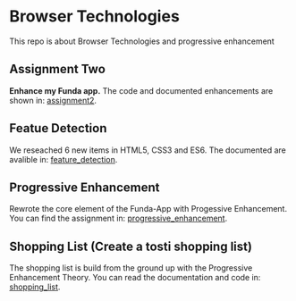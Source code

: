 # Browser Technologies
This repo is about Browser Technologies and progressive enhancement

## Assignment Two
**Enhance my Funda app.**
The code and documented enhancements are shown in: [assignment2](https://github.com/MartijnNieuwenhuizen/Browser_Technologies/tree/master/assignment2).

## Featue Detection
We reseached 6 new items in HTML5, CSS3 and ES6. The documented are avalible in: [feature_detection](https://github.com/MartijnNieuwenhuizen/Browser_Technologies/tree/master/feature_detection).

## Progressive Enhancement
Rewrote the core element of the Funda-App with Progessive Enhancement. You can find the assignment in: [progressive_enhancement](https://github.com/MartijnNieuwenhuizen/Browser_Technologies/tree/master/progressive_enhancement).

## Shopping List (Create a tosti shopping list) 
The shopping list is build from the ground up with the Progressive Enhancement Theory. You can read the documentation and code in: [shopping_list](https://github.com/MartijnNieuwenhuizen/Browser_Technologies/tree/master/shopping_list).